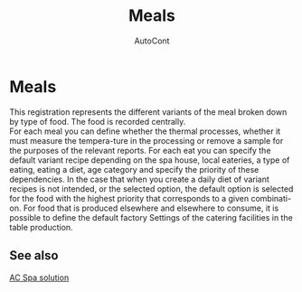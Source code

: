 ﻿---
    title: "Meals"
    author: AutoCont
    ms.date: 04/30/2018
    ms.topic: article
    ms.prod: dynamics-nav-2017
    ms.contentlocale: en
    ms.lasthandoff: 04/30/2018
---

# Meals

This registration represents the different variants of the meal broken down by type of food. The food is recorded centrally.  
For each meal you can define whether the thermal processes, whether it must measure the tempera-ture in the processing or remove a sample for the purposes of the relevant reports.
For each eat you can specify the default variant recipe depending on the spa house, local eateries, a type of eating, eating a diet, age category and specify the priority of these dependencies. In the case that when you create a daily diet of variant recipes is not intended, or the selected option, the default option is selected for the food with the highest priority that corresponds to a given combinati-on. 
For food that is produced elsewhere and elsewhere to consume, it is possible to define the default factory Settings of the catering facilities in the table production. 



## <a name="see-also"></a>See also
[AC Spa solution](ac-spa-solution.md)